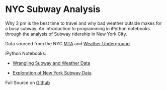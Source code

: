 # NYC Subway Analysis

Why 3 pm is the best time to travel and why bad weather outside makes for a busy subway. An introduction to programming in iPython notebooks through the analysis of Subway ridership in New York City. 

Data sourced from the NYC [MTA](http://web.mta.info/developers/) and [Weather Underground](http://www.wunderground.com). 

iPython Notebooks:

- [Wrangling Subway and Weather Data](http://nbviewer.ipython.org/github/timothyylim/NYC-Subway-Analysis/blob/master/Wrangling%2520Subway%2520and%2520Weather%2520Data.ipynb)

- [Exploration of New York Subway Data](http://nbviewer.ipython.org/github/timothyylim/NYC-Subway-Analysis/blob/master/Exploration%2520of%2520New%2520York%2520Subway%2520Data%2520.ipynb)


Full Source on [Github](https://github.com/timothyylim/NYC-Subway-Analysis) 

